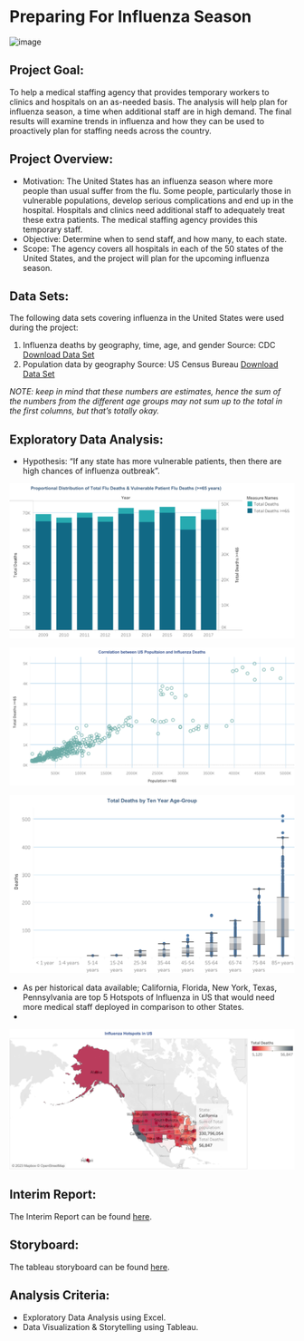 # Preparing For Influenza Season

![image](https://www.meduplus.de/wp-content/uploads/2018/03/Influenza_1000x500.png)

## Project Goal:

To help a medical staffing agency that provides temporary workers to clinics and hospitals on an as-needed basis. The analysis will help plan for influenza season, a time when additional staff are in high demand. The final results will examine trends in influenza and how they can be used to proactively plan for staffing needs across the country.
## Project Overview:

* Motivation: The United States has an influenza season where more people than usual suffer from the flu. Some people, particularly those in vulnerable populations, develop serious complications and end up in the hospital. Hospitals and clinics need additional staff to adequately treat these extra patients. The medical staffing agency provides this temporary staff.
* Objective: Determine when to send staff, and how many, to each state.
* Scope: The agency covers all hospitals in each of the 50 states of the United States, and the project will plan for the upcoming influenza season.

## Data Sets:
The following data sets covering influenza in the United States were used during the project:
1. Influenza deaths by geography, time, age, and gender
Source: CDC
[Download Data Set](https://github.com/malvika-mall/Preparing-For-Influenza-Season/blob/main/CDC_Influenza_Deaths_edited.xlsx)
2. Population data by geography
Source: US Census Bureau
[Download Data Set](https://github.com/malvika-mall/Preparing-For-Influenza-Season/blob/main/Census_Population_transformed_202101.csv)

_NOTE: keep in mind that these numbers are estimates, hence the sum of the numbers from the different age groups may not sum up to the total in the first columns, but that’s totally okay._

## Exploratory Data Analysis:
* Hypothesis: “If any state has more vulnerable patients, then there are high chances of influenza outbreak”.

![bar](https://github.com/malvika-mall/Preparing-For-Influenza-Season/blob/main/Visualization/Stacked%20Bar%20Chart.png)

![correlation](https://github.com/malvika-mall/Preparing-For-Influenza-Season/blob/main/Visualization/Correlation%20between%20US%20Popultaion%20and%20Influenza%20Deaths.png)

![boxplot](https://github.com/malvika-mall/Preparing-For-Influenza-Season/blob/main/Visualization/Death%20count%20by%20age%20group.png)

* As per historical data available; California, Florida, New York, Texas, Pennsylvania are top 5 Hotspots of Influenza in US that would need more medical staff deployed in comparison to other States.
* 
![map](https://github.com/malvika-mall/Preparing-For-Influenza-Season/blob/main/Visualization/Combo%20map.png)

## Interim Report:
The Interim Report can be found [here](https://github.com/malvika-mall/Preparing-For-Influenza-Season/blob/main/Interim%20Report.pdf).

## Storyboard:
The tableau storyboard can be found [here](https://public.tableau.com/app/profile/malvika.mall/viz/PREPARINGFORINFLUENZASEASON_16822685027450/Story1).

## Analysis Criteria:
* Exploratory Data Analysis using Excel.
* Data Visualization & Storytelling using Tableau.
